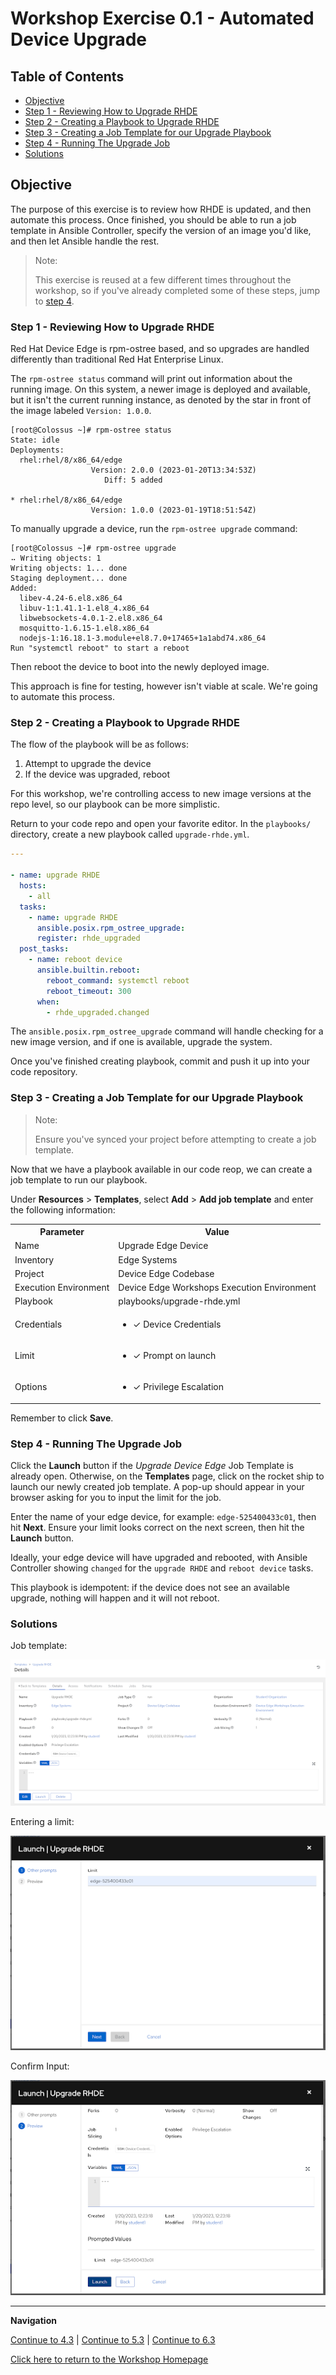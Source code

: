 # Workshop Exercise 0.1 - Automated Device Upgrade

## Table of Contents

* [Objective](#objective)
* [Step 1 - Reviewing How to Upgrade RHDE](#step-1---reviewing-how-to-upgrade-rhde)
* [Step 2 - Creating a Playbook to Upgrade RHDE](#step-2---creating-a-playbook-to-upgrade-rhde)
* [Step 3 - Creating a Job Template for our Upgrade Playbook](#step-3---creating-a-job-template-for-our-upgrade-playbook)
* [Step 4 - Running The Upgrade Job](#step-4---running-the-upgrade-job)
* [Solutions](#solutions)

## Objective

The purpose of this exercise is to review how RHDE is updated, and then automate this process. Once finished, you should be able to run a job template in Ansible Controller, specify the version of an image you'd like, and then let Ansible handle the rest.

> Note:
>
> This exercise is reused at a few different times throughout the workshop, so if you've already completed some of these steps, jump to [step 4](#step-4---running-the-upgrade-job).

### Step 1 - Reviewing How to Upgrade RHDE

Red Hat Device Edge is rpm-ostree based, and so upgrades are handled differently than traditional Red Hat Enterprise Linux.

The `rpm-ostree status` command will print out information about the running image. On this system, a newer image is deployed and available, but it isn't the current running instance, as denoted by the star in front of the image labeled `Version: 1.0.0`.
```
[root@Colossus ~]# rpm-ostree status
State: idle
Deployments:
  rhel:rhel/8/x86_64/edge
                  Version: 2.0.0 (2023-01-20T13:34:53Z)
                     Diff: 5 added

* rhel:rhel/8/x86_64/edge
                  Version: 1.0.0 (2023-01-19T18:51:54Z)
```

To manually upgrade a device, run the `rpm-ostree upgrade` command:
```
[root@Colossus ~]# rpm-ostree upgrade
⠤ Writing objects: 1 
Writing objects: 1... done
Staging deployment... done
Added:
  libev-4.24-6.el8.x86_64
  libuv-1:1.41.1-1.el8_4.x86_64
  libwebsockets-4.0.1-2.el8.x86_64
  mosquitto-1.6.15-1.el8.x86_64
  nodejs-1:16.18.1-3.module+el8.7.0+17465+1a1abd74.x86_64
Run "systemctl reboot" to start a reboot

```

Then reboot the device to boot into the newly deployed image.

This approach is fine for testing, however isn't viable at scale. We're going to automate this process.

### Step 2 - Creating a Playbook to Upgrade RHDE

The flow of the playbook will be as follows:
1. Attempt to upgrade the device
2. If the device was upgraded, reboot

For this workshop, we're controlling access to new image versions at the repo level, so our playbook can be more simplistic.

Return to your code repo and open your favorite editor. In the `playbooks/` directory, create a new playbook called `upgrade-rhde.yml`.
```yaml
---

- name: upgrade RHDE
  hosts:
    - all
  tasks:
    - name: upgrade RHDE
      ansible.posix.rpm_ostree_upgrade:
      register: rhde_upgraded
  post_tasks:
    - name: reboot device
      ansible.builtin.reboot:
        reboot_command: systemctl reboot
        reboot_timeout: 300
      when:
        - rhde_upgraded.changed
```

The `ansible.posix.rpm_ostree_upgrade` command will handle checking for a new image version, and if one is available, upgrade the system.

Once you've finished creating playbook, commit and push it up into your code repository.

### Step 3 - Creating a Job Template for our Upgrade Playbook

> Note:
>
> Ensure you've synced your project before attempting to create a job template.

Now that we have a playbook available in our code reop, we can create a job template to run our playbook.

Under **Resources** > **Templates**, select **Add** > **Add job template** and enter the following information:

<table>
  <tr>
    <th>Parameter</th>
    <th>Value</th>
  </tr>
  <tr>
    <td>Name</td>
    <td>Upgrade Edge Device</td>
  </tr>
  <tr>
    <td>Inventory</td>
    <td>Edge Systems</td>
  </tr>
  <tr>
    <td>Project</td>
    <td>Device Edge Codebase</td>
  </tr>
  <tr>
    <td>Execution Environment</td>
    <td>Device Edge Workshops Execution Environment</td>
  </tr>
  <tr>
    <td>Playbook</td>
    <td>playbooks/upgrade-rhde.yml</td>
  </tr>
  <tr>
    <td>Credentials</td>
    <td><ul><li>✓ Device Credentials</li></ul></td>
  </tr>
  <tr>
    <td>Limit</td>
    <td><ul><li>✓ Prompt on launch</li></ul></td>
  </tr>
   <tr>
    <td>Options</td>
    <td><ul><li>✓ Privilege Escalation</li></ul></td>
  </tr> 
</table>

Remember to click **Save**.

### Step 4 - Running The Upgrade Job

Click the **Launch** button if the _Upgrade Device Edge_ Job Template is already open. Otherwise, on the **Templates** page, click on the rocket ship to launch our newly created job template. A pop-up should appear in your browser asking for you to input the limit for the job.

Enter the name of your edge device, for example: `edge-525400433c01`, then hit **Next**. Ensure your limit looks correct on the next screen, then hit the **Launch** button.

Ideally, your edge device will have upgraded and rebooted, with Ansible Controller showing `changed` for the `upgrade RHDE` and `reboot device` tasks.

This playbook is idempotent: if the device does not see an available upgrade, nothing will happen and it will not reboot.


### Solutions

Job template:

![Upgrade RHDE Job Template](../images/upgrade-rhde-template.png)

Entering a limit:

![Entering a Limit](../images/rhde-upgrade-limit.png)

Confirm Input:

![Confirm Input](../images/rhde-upgrade-summary.png)

---
**Navigation**

[Continue to 4.3](../4.3-bare-metal-app-automation) | [Continue to 5.3](../5.3-containerized-app-automation) | [Continue to 6.3](../6.3-startup-k8s)

[Click here to return to the Workshop Homepage](../README.md)